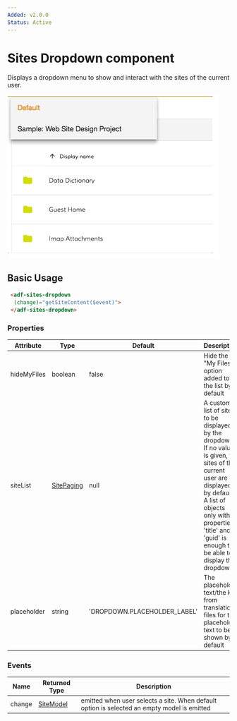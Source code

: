 ```yaml
---
Added: v2.0.0
Status: Active
---
```

# Sites Dropdown component

Displays a dropdown menu to show and interact with the sites of the current user.

![Dropdown sites](docassets/images/document-list-dropdown-list.png)

## Basic Usage

```html
 <adf-sites-dropdown
  (change)="getSiteContent($event)">
 </adf-sites-dropdown>
```

### Properties

| Attribute | Type | Default | Description |
| --------- | ---- | ------- | ----------- |
| hideMyFiles | boolean | false | Hide the "My Files" option added to the list by default |
| siteList | [SitePaging](https://github.com/Alfresco/alfresco-js-api/blob/master/src/alfresco-core-rest-api/docs/SitePaging.md) | null | A custom list of sites to be displayed by the dropdown. If no value is given, the sites of the current user are displayed by default. A list of objects only with properties 'title' and 'guid' is enough to be able to display the dropdown. |
| placeholder | string | 'DROPDOWN.PLACEHOLDER_LABEL' | The placeholder text/the key from translation files for the placeholder text to be shown by default |

### Events

| Name | Returned Type | Description |
| ---- | ------------- | ----------- |
| change | [SiteModel](site.model.md) | emitted when user selects a site. When default option is selected an empty model is emitted |
